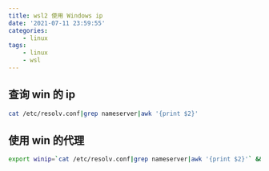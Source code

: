 ```yaml
---
title: wsl2 使用 Windows ip
date: '2021-07-11 23:59:55'
categories:
    - linux
tags:
    - linux
    - wsl
---
```


## 查询 win 的 ip

```bash
cat /etc/resolv.conf|grep nameserver|awk '{print $2}'
```

## 使用 win 的代理

```bash
export winip=`cat /etc/resolv.conf|grep nameserver|awk '{print $2}'` && export HTTP_PROXY=http://$winip:8889 && export HTTPS_PROXY=http://$winip:8889
```
